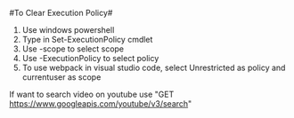 #To Clear Execution Policy#

1. Use windows powershell
2. Type in Set-ExecutionPolicy cmdlet
3. Use -scope to select scope
4. Use -ExecutionPolicy to select policy
5. To use webpack in visual studio code, select Unrestricted as policy and currentuser as scope

If want to search video on youtube use "GET https://www.googleapis.com/youtube/v3/search"
